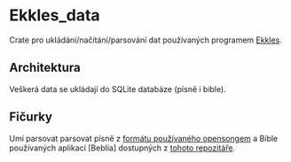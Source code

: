 # Ekkles_data

Crate pro ukládání/načítání/parsování dat používaných programem [Ekkles](../README).

## Architektura

Veškerá data se ukládají do SQLite databáze (písně i bible).

## Fičurky

Umí parsovat parsovat písně z [formátu používaného opensongem](https://opensong.org/development/file-formats/) a Bible používaných aplikací [Beblia] dostupných z [tohoto repozitáře](https://github.com/Beblia/Holy-Bible-XML-Format/tree/master).
